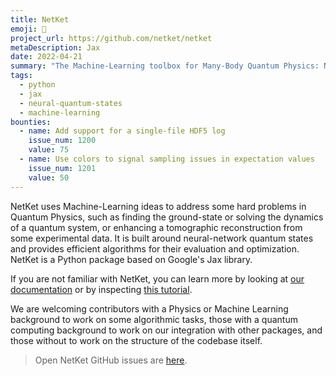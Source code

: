 ```yaml
---
title: NetKet
emoji: 🧰
project_url: https://github.com/netket/netket
metaDescription: Jax
date: 2022-04-21
summary: "The Machine-Learning toolbox for Many-Body Quantum Physics: Neural-Network Quantum states and much more"
tags:
  - python
  - jax
  - neural-quantum-states
  - machine-learning
bounties:
  - name: Add support for a single-file HDF5 log
    issue_num: 1200
    value: 75
  - name: Use colors to signal sampling issues in expectation values
    issue_num: 1201
    value: 50
---
```


NetKet uses Machine-Learning ideas to address some hard problems in Quantum Physics, such as finding the ground-state or solving the dynamics of a quantum system, or enhancing a tomographic reconstruction from some experimental data. It is built around neural-network quantum states and provides efficient algorithms for their evaluation and optimization.  NetKet is a Python package based on Google's Jax library. 

If you are not familiar with NetKet, you can learn more by looking at [our documentation](https://netket.readthedocs.io/en/latest/index.html) or by inspecting [this tutorial](https://netket.readthedocs.io/en/latest/tutorials/gs-ising.html).

We are welcoming contributors with a Physics or Machine Learning background to work on some algorithmic tasks, those with a quantum computing background to work on our integration with other packages, and those without to work on the structure of the codebase itself.

  > Open NetKet GitHub issues are [here](https://github.com/netket/netket/issues).
